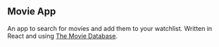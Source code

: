 ## Movie App

An app to search for movies and add them to your watchlist. Written in React and using [The Movie Database](https://www.themoviedb.org).
